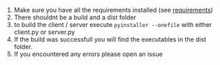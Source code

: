 1. Make sure you have all the requirements installed (see [requirements](requirements.md))
2. There shouldnt be a build and a dist folder
3. to build the client / server execute ```pyinstaller --onefile``` with either client.py or server.py
4. If the build was successfull you will find the executables in the dist folder.
5. If you encountered any errors please open an issue